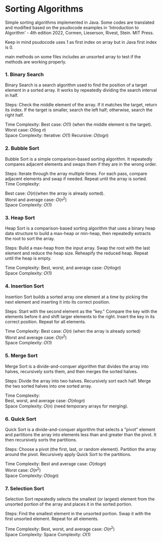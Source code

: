# Sorting Algorithms

Simple sorting algorithms implemented in Java. Some codes are translated and modified based on the psudocode examples
in 'Introduction to Algorithm' - 4th edition 2022, Cormen, Lieserson, Rivest, Stein. MIT Press.

Keep in mind psudocode uses 1 as first index on array but in Java first index is 0.

main methods on some files includes an unsorted array to test if the methods are working properly.


### 1. Binary Search
Binary Search is a search algorithm used to find the position of a target element in a sorted array. It works by repeatedly dividing the search interval in half.

Steps:
Check the middle element of the array.
If it matches the target, return its index.
If the target is smaller, search the left half; otherwise, search the right half.<br/>

Time Complexity:
Best case: 𝑂(1) (when the middle element is the target).<br/>
Worst case: 𝑂(log 𝑛)<br/>
Space Complexity:
 Iterative: 𝑂(1)
 Recursive: 𝑂(log𝑛)


### 2. Bubble Sort
Bubble Sort is a simple comparison-based sorting algorithm. It repeatedly compares adjacent elements and swaps them if they are in the wrong order.

Steps:
Iterate through the array multiple times.
For each pass, compare adjacent elements and swap if needed.
Repeat until the array is sorted.<br/>
Time Complexity:

Best case: 𝑂(𝑛)(when the array is already sorted).<br/>
Worst and average case: 𝑂(𝑛<sup>2</sup>)<br/>
Space Complexity: 𝑂(1)


### 3. Heap Sort
Heap Sort is a comparison-based sorting algorithm that uses a binary heap data structure to build a max-heap or min-heap, then repeatedly extracts the root to sort the array.

Steps:
Build a max-heap from the input array.
Swap the root with the last element and reduce the heap size.
Reheapify the reduced heap.
Repeat until the heap is empty.<br/>

Time Complexity:
Best, worst, and average case: 𝑂(𝑛log𝑛)<br/>
Space Complexity: 𝑂(1)


### 4. Insertion Sort
Insertion Sort builds a sorted array one element at a time by picking the next element and inserting it into its correct position.

Steps:
Start with the second element as the "key."
Compare the key with the elements before it and shift larger elements to the right.
Insert the key in its correct position.
Repeat for all elements.

Time Complexity:
Best case: 𝑂(𝑛) (when the array is already sorted)<br/>
Worst and average case: 𝑂(𝑛<sup>2</sup>)<br/>
Space Complexity: 𝑂(1)

### 5. Merge Sort
Merge Sort is a divide-and-conquer algorithm that divides the array into halves, recursively sorts them, and then merges the sorted halves.

Steps:
Divide the array into two halves.
Recursively sort each half.
Merge the two sorted halves into one sorted array.<br/>

Time Complexity:<br/>
Best, worst, and average case: 𝑂(𝑛log𝑛)<br/>
Space Complexity: 𝑂(n) (need temporary arrays for merging).

### 6. Quick Sort
Quick Sort is a divide-and-conquer algorithm that selects a "pivot" element and partitions the array into elements less than and greater than the pivot. It then recursively sorts the partitions.

Steps:
Choose a pivot (the first, last, or random element).
Partition the array around the pivot.
Recursively apply Quick Sort to the partitions.<br/>

Time Complexity:
Best and average case: 𝑂(𝑛log𝑛) <br/>
Worst case:  𝑂(𝑛<sup>2</sup>)<br/>
Space Complexity: 𝑂(log𝑛)


### 7. Selection Sort
Selection Sort repeatedly selects the smallest (or largest) element from the unsorted portion of the array and places it in the sorted portion.

Steps:
Find the smallest element in the unsorted portion.
Swap it with the first unsorted element.
Repeat for all elements.<br/>

Time Complexity:
Best, worst, and average case:  𝑂(𝑛<sup>2</sup>)<br/>
Space Complexity: Space Complexity: 𝑂(1)


